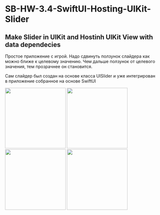 # SB-HW-3.4-SwiftUI-Hosting-UIKit-Slider
## Make Slider in UIKit and Hostinh UIKit View with data dependecies
<p>Простое приложение с игрой. Надо сдвинуть ползунок слайдера как можно ближе к целевому значению.
Чем дальше ползунок от целевого значения, тем прозрачнее он становится.</p>
<p>Сам слайдер был создан на основе класса UISlider и уже интегрирован в приложение собранное на основе SwiftUI</p>
<p>
<img src="https://user-images.githubusercontent.com/112563277/200139164-279d55f1-80ff-45e4-a9e8-dd6c3e7ceca8.png" width="200" />
<img src="https://user-images.githubusercontent.com/112563277/200139163-54e24a8e-1042-4499-8109-1158ed38bd11.png" width="200" />
<img src="https://user-images.githubusercontent.com/112563277/200139161-47d1a6cf-278e-469b-a33a-de2349fcadd9.png" width="200" />
<img src="https://user-images.githubusercontent.com/112563277/200139162-7490afde-da18-4be9-9e20-fc2b4b780d56.png" width="200" />
</p>
